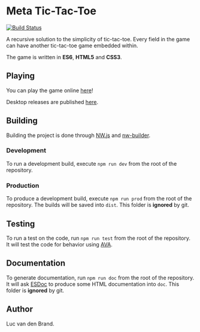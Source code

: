 # Meta Tic-Tac-Toe
[![Build Status](https://travis-ci.org/Lukeslux/MetaTTT.svg?branch=master)](https://travis-ci.org/Lukeslux/MetaTTT)

A recursive solution to the simplicity of tic-tac-toe.
Every field in the game can have another tic-tac-toe game embedded within.

The game is written in **ES6**, **HTML5** and **CSS3**.

## Playing
You can play the game online [here](https://lukeslux.github.io/MetaTTT/index.html)!

Desktop releases are published [here](https://github.com/Lukeslux/MetaTTT/releases).

## Building
Building the project is done through [NW.js](https://github.com/nwjs/nw.js) and [nw-builder](https://github.com/nwjs-community/nw-builder).

### Development
To run a development build, execute ``npm run dev`` from the root of the repository.

### Production
To produce a development build, execute ``npm run prod`` from the root of the repository. The builds will be saved into ``dist``. This folder is **ignored** by git.

## Testing
To run a test on the code, run ``npm run test`` from the root of the repository. It will test the code for behavior using [AVA](https://github.com/avajs/ava).

## Documentation
To generate documentation, run ``npm run doc`` from the root of the repository. It will ask [ESDoc](https://github.com/esdoc/esdoc) to produce some HTML documentation into ``doc``. This folder is **ignored** by git.

## Author
Luc van den Brand.
